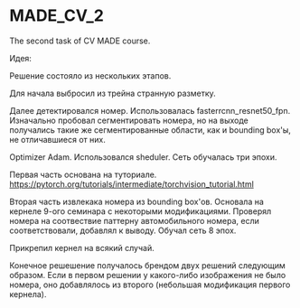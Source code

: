 # MADE_CV_2
The second task of CV MADE course.


Идея:

Решение состояло из нескольких этапов. 

Для начала выбросил из трейна странную разметку. 

Далее детектировался номер. Использовалась fasterrcnn_resnet50_fpn. Изначально пробовал сегментировать номера, но на выходе получались такие же сегментированные области, как и bounding box'ы, не отличавшиеся от них. 

Optimizer Adam. Использовался sheduler. Сеть обучалась три эпохи.

Первая часть основана на туториале. https://pytorch.org/tutorials/intermediate/torchvision_tutorial.html

Вторая часть извлекака номера из bounding box'ов. Основала на кернеле 9-ого семинара с некоторыми модификациями. 
Проверял номера на соотвествие паттерну автомобильного номера, если соответствовали, добавлял к выводу. Обучал сеть 8 эпох.

Прикрепил кернел на всякий случай.

Конечное решешение получалось брендом двух решений следующим образом. Если в первом решении у какого-либо изображения не было номера, оно добавлялось из второго (небольшая модификация первого кернела). 
